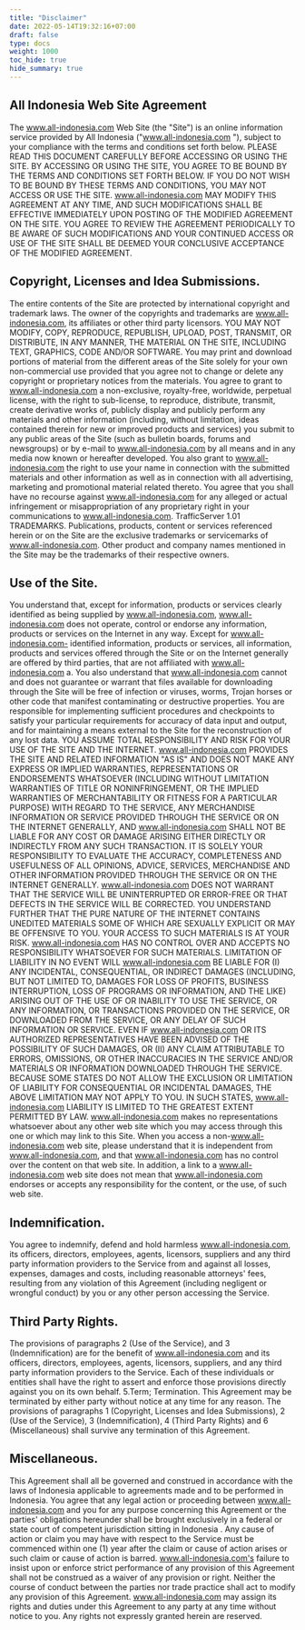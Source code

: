 ```yaml
---
title: "Disclaimer"
date: 2022-05-14T19:32:16+07:00
draft: false
type: docs
weight: 1000
toc_hide: true
hide_summary: true
---
```

## All Indonesia Web Site Agreement
The www.all-indonesia.com Web Site (the "Site") is an online information service provided by All Indonesia ("www.all-indonesia.com "), subject to your compliance with the terms and conditions set forth below. PLEASE READ THIS DOCUMENT CAREFULLY BEFORE ACCESSING OR USING THE SITE. BY ACCESSING OR USING THE SITE, YOU AGREE TO BE BOUND BY THE TERMS AND CONDITIONS SET FORTH BELOW. IF YOU DO NOT WISH TO BE BOUND BY THESE TERMS AND CONDITIONS, YOU MAY NOT ACCESS OR USE THE SITE. www.all-indonesia.com MAY MODIFY THIS AGREEMENT AT ANY TIME, AND SUCH MODIFICATIONS SHALL BE EFFECTIVE IMMEDIATELY UPON POSTING OF THE MODIFIED AGREEMENT ON THE SITE. YOU AGREE TO REVIEW THE AGREEMENT PERIODICALLY TO BE AWARE OF SUCH MODIFICATIONS AND YOUR CONTINUED ACCESS OR USE OF THE SITE SHALL BE DEEMED YOUR CONCLUSIVE ACCEPTANCE OF THE MODIFIED AGREEMENT.

## Copyright, Licenses and Idea Submissions.
The entire contents of the Site are protected by international copyright and trademark laws. The owner of the copyrights and trademarks are www.all-indonesia.com, its affiliates or other third party licensors. YOU MAY NOT MODIFY, COPY, REPRODUCE, REPUBLISH, UPLOAD, POST, TRANSMIT, OR DISTRIBUTE, IN ANY MANNER, THE MATERIAL ON THE SITE, INCLUDING TEXT, GRAPHICS, CODE AND/OR SOFTWARE. You may print and download portions of material from the different areas of the Site solely for your own non-commercial use provided that you agree not to change or delete any copyright or proprietary notices from the materials. You agree to grant to www.all-indonesia.com a non-exclusive, royalty-free, worldwide, perpetual license, with the right to sub-license, to reproduce, distribute, transmit, create derivative works of, publicly display and publicly perform any materials and other information (including, without limitation, ideas contained therein for new or improved products and services) you submit to any public areas of the Site (such as bulletin boards, forums and newsgroups) or by e-mail to www.all-indonesia.com by all means and in any media now known or hereafter developed. You also grant to www.all-indonesia.com the right to use your name in connection with the submitted materials and other information as well as in connection with all advertising, marketing and promotional material related thereto. You agree that you shall have no recourse against www.all-indonesia.com for any alleged or actual infringement or misappropriation of any proprietary right in your communications to www.all-indonesia.com.
TrafficServer 1.01 TRADEMARKS.
Publications, products, content or services referenced herein or on the Site are the exclusive trademarks or servicemarks of www.all-indonesia.com. Other product and company names mentioned in the Site may be the trademarks of their respective owners.

## Use of the Site.
You understand that, except for information, products or services clearly identified as being supplied by www.all-indonesia.com, www.all-indonesia.com does not operate, control or endorse any information, products or services on the Internet in any way. Except for www.all-indonesia.com- identified information, products or services, all information, products and services offered through the Site or on the Internet generally are offered by third parties, that are not affiliated with www.all-indonesia.com a. You also understand that www.all-indonesia.com cannot and does not guarantee or warrant that files available for downloading through the Site will be free of infection or viruses, worms, Trojan horses or other code that manifest contaminating or destructive properties. You are responsible for implementing sufficient procedures and checkpoints to satisfy your particular requirements for accuracy of data input and output, and for maintaining a means external to the Site for the reconstruction of any lost data.
YOU ASSUME TOTAL RESPONSIBILITY AND RISK FOR YOUR USE OF THE SITE AND THE INTERNET. www.all-indonesia.com PROVIDES THE SITE AND RELATED INFORMATION "AS IS" AND DOES NOT MAKE ANY EXPRESS OR IMPLIED WARRANTIES, REPRESENTATIONS OR ENDORSEMENTS WHATSOEVER (INCLUDING WITHOUT LIMITATION WARRANTIES OF TITLE OR NONINFRINGEMENT, OR THE IMPLIED WARRANTIES OF MERCHANTABILITY OR FITNESS FOR A PARTICULAR PURPOSE) WITH REGARD TO THE SERVICE, ANY MERCHANDISE INFORMATION OR SERVICE PROVIDED THROUGH THE SERVICE OR ON THE INTERNET GENERALLY, AND www.all-indonesia.com SHALL NOT BE LIABLE FOR ANY COST OR DAMAGE ARISING EITHER DIRECTLY OR INDIRECTLY FROM ANY SUCH TRANSACTION. IT IS SOLELY YOUR RESPONSIBILITY TO EVALUATE THE ACCURACY, COMPLETENESS AND USEFULNESS OF ALL OPINIONS, ADVICE, SERVICES, MERCHANDISE AND OTHER INFORMATION PROVIDED THROUGH THE SERVICE OR ON THE INTERNET GENERALLY. www.all-indonesia.com DOES NOT WARRANT THAT THE SERVICE WILL BE UNINTERRUPTED OR ERROR-FREE OR THAT DEFECTS IN THE SERVICE WILL BE CORRECTED.
YOU UNDERSTAND FURTHER THAT THE PURE NATURE OF THE INTERNET CONTAINS UNEDITED MATERIALS SOME OF WHICH ARE SEXUALLY EXPLICIT OR MAY BE OFFENSIVE TO YOU. YOUR ACCESS TO SUCH MATERIALS IS AT YOUR RISK. www.all-indonesia.com HAS NO CONTROL OVER AND ACCEPTS NO RESPONSIBILITY WHATSOEVER FOR SUCH MATERIALS.
LIMITATION OF LIABILITY
IN NO EVENT WILL www.all-indonesia.com BE LIABLE FOR (I) ANY INCIDENTAL, CONSEQUENTIAL, OR INDIRECT DAMAGES (INCLUDING, BUT NOT LIMITED TO, DAMAGES FOR LOSS OF PROFITS, BUSINESS INTERRUPTION, LOSS OF PROGRAMS OR INFORMATION, AND THE LIKE) ARISING OUT OF THE USE OF OR INABILITY TO USE THE SERVICE, OR ANY INFORMATION, OR TRANSACTIONS PROVIDED ON THE SERVICE, OR DOWNLOADED FROM THE SERVICE, OR ANY DELAY OF SUCH INFORMATION OR SERVICE. EVEN IF www.all-indonesia.com OR ITS AUTHORIZED REPRESENTATIVES HAVE BEEN ADVISED OF THE POSSIBILITY OF SUCH DAMAGES, OR (II) ANY CLAIM ATTRIBUTABLE TO ERRORS, OMISSIONS, OR OTHER INACCURACIES IN THE SERVICE AND/OR MATERIALS OR INFORMATION DOWNLOADED THROUGH THE SERVICE. BECAUSE SOME STATES DO NOT ALLOW THE EXCLUSION OR LIMITATION OF LIABILITY FOR CONSEQUENTIAL OR INCIDENTAL DAMAGES, THE ABOVE LIMITATION MAY NOT APPLY TO YOU. IN SUCH STATES, www.all-indonesia.com LIABILITY IS LIMITED TO THE GREATEST EXTENT PERMITTED BY LAW.
www.all-indonesia.com makes no representations whatsoever about any other web site which you may access through this one or which may link to this Site. When you access a non-www.all-indonesia.com web site, please understand that it is independent from www.all-indonesia.com, and that www.all-indonesia.com has no control over the content on that web site. In addition, a link to a www.all-indonesia.com web site does not mean that www.all-indonesia.com endorses or accepts any responsibility for the content, or the use, of such web site.

## Indemnification.
You agree to indemnify, defend and hold harmless www.all-indonesia.com, its officers, directors, employees, agents, licensors, suppliers and any third party information providers to the Service from and against all losses, expenses, damages and costs, including reasonable attorneys' fees, resulting from any violation of this Agreement (including negligent or wrongful conduct) by you or any other person accessing the Service.

## Third Party Rights.
The provisions of paragraphs 2 (Use of the Service), and 3 (Indemnification) are for the benefit of www.all-indonesia.com and its officers, directors, employees, agents, licensors, suppliers, and any third party information providers to the Service. Each of these individuals or entities shall have the right to assert and enforce those provisions directly against you on its own behalf.
5.Term; Termination.
This Agreement may be terminated by either party without notice at any time for any reason. The provisions of paragraphs 1 (Copyright, Licenses and Idea Submissions), 2 (Use of the Service), 3 (Indemnification), 4 (Third Party Rights) and 6 (Miscellaneous) shall survive any termination of this Agreement.

## Miscellaneous.
This Agreement shall all be governed and construed in accordance with the laws of Indonesia applicable to agreements made and to be performed in Indonesia. You agree that any legal action or proceeding between www.all-indonesia.com and you for any purpose concerning this Agreement or the parties' obligations hereunder shall be brought exclusively in a federal or state court of competent jurisdiction sitting in Indonesia . Any cause of action or claim you may have with respect to the Service must be commenced within one (1) year after the claim or cause of action arises or such claim or cause of action is barred. www.all-indonesia.com's failure to insist upon or enforce strict performance of any provision of this Agreement shall not be construed as a waiver of any provision or right. Neither the course of conduct between the parties nor trade practice shall act to modify any provision of this Agreement. www.all-indonesia.com may assign its rights and duties under this Agreement to any party at any time without notice to you.
Any rights not expressly granted herein are reserved.
